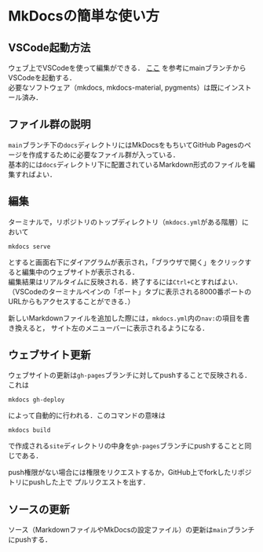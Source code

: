 # MkDocsの簡単な使い方

## VSCode起動方法
ウェブ上でVSCodeを使って編集ができる．
[ここ](https://github.com/chibutsu-utokyo/ubuntu-22.04)
を参考にmainブランチからVSCodeを起動する．  
必要なソフトウェア（mkdocs, mkdocs-material, pygments）は既にインストール済み．

## ファイル群の説明
`main`ブランチ下の`docs`ディレクトリにはMkDocsをもちいてGitHub Pagesのページを作成するために必要なファイル群が入っている．  
基本的には`docs`ディレクトリ下に配置されているMarkdown形式のファイルを編集すればよい．

## 編集
ターミナルで，リポジトリのトップディレクトリ（`mkdocs.yml`がある階層）において
```shell
mkdocs serve
```
とすると画面右下にダイアグラムが表示され，「ブラウザで開く」をクリックすると編集中のウェブサイトが表示される．  
編集結果はリアルタイムに反映される．終了するには`Ctrl+C`とすればよい．  
（VSCodeのターミナルペインの「ポート」タブに表示される8000番ポートのURLからもアクセスすることができる．）

新しいMarkdownファイルを追加した際には，`mkdocs.yml`内の`nav:`の項目を書き換えると，
サイト左のメニューバーに表示されるようになる．

## ウェブサイト更新
ウェブサイトの更新は`gh-pages`ブランチに対してpushすることで反映される．  
これは
```shell
mkdocs gh-deploy
```
によって自動的に行われる．このコマンドの意味は
```shell
mkdocs build
```
で作成される`site`ディレクトリの中身を`gh-pages`ブランチにpushすることと同じである．

push権限がない場合には権限をリクエストするか，GitHub上でforkしたリポジトリにpushした上で
プルリクエストを出す．

## ソースの更新
ソース（MarkdownファイルやMkDocsの設定ファイル）の更新は`main`ブランチにpushする．

